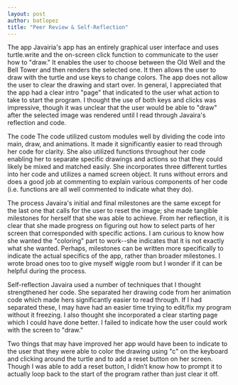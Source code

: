 ```yaml
--- 
layout: post
author: batlopez
title: "Peer Review & Self-Reflection"
---
```


The app
Javairia's app has an entirely graphical user interface and uses turtle.write and the on-screen click function to communicate to the user how to "draw." It enables the user to choose between the Old Well and the Bell Tower and then renders the selected one. It then allows the user to draw with the turtle and use keys to change colors. The app does not allow the user to clear the drawing and start over. In general, I appreciated that the app had a clear intro "page" that indicated to the user what action to take to start the program. I thought the use of both keys and clicks was impressive, though it was unclear that the user would be able to "draw" after the selected image was rendered until I read through Javaira's reflection and code. 
 
The code
The code utilized custom modules well by dividing the code into main, draw, and animations. It made it significantly easier to read through her code for clarity. She also utilized functions throughout her code enabling her to separate specific drawings and actions so that they could likely be mixed and matched easily.   She incorporates three different turtles into her code and utilizes a named screen object. It runs without errors and does a good job at commenting to explain various components of her code (i.e. functions are all well commented to indicate what they do). 
 
The process
Javaira's initial and final milestones are the same except for the last one that calls for the user to reset the image; she made tangible milestones for herself that she was able to achieve. From her reflection, it is clear that she made progress on figuring out how to select parts of her screen that corresponded with specific actions. I am curious to know how she wanted the "coloring" part to work--she indicates that it is not exactly what she wanted. Perhaps, milestones can be written more specifically to indicate the actual specifics of the app, rather than broader milestones. I wrote broad ones too to give myself wiggle room but I wonder if it can be helpful during the process. 
 
Self-reflection	
Javaira used a number of techniques that I thought strengthened her code. She separated her drawing code from her animation code which made hers significantly easier to read through. If I had separated these, I may have had an easier time trying to edit/fix my program without it freezing. I also thought she incorporated a clear starting page which I could have done better. I failed to indicate how the user could work with the screen to "draw."
 
Two things that may have improved her app would have been to indicate to the user that they were able to color the drawing using "c" on the keyboard and clicking around the turtle and to add a reset button on her screen. Though I was able to add a reset button, I didn’t know how to prompt it to actually loop back to the start of the program rather than just clear it off. 
 
 
 
